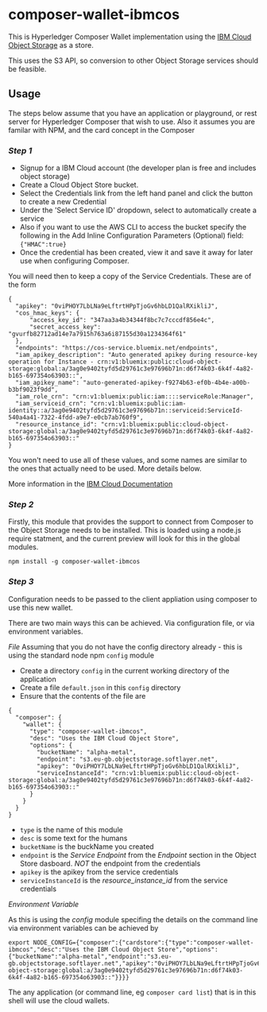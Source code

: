 # composer-wallet-ibmcos

This is Hyperledger Composer Wallet implementation using the [IBM Cloud Object Storage](https://www.ibm.com/cloud/object-storage) as a store.

This uses the S3 API, so conversion to other Object Storage services should be feasible.

## Usage

The steps below assume that you have an application or playground, or rest server for Hyperledger Composer that wish to use.
Also it assumes you are familar with NPM, and the card concept in the Composer


### *Step 1*

- Signup for a IBM Cloud account (the developer plan is free and includes object storage)
- Create a Cloud Object Store bucket. 
- Select the Credentials link from the left hand panel and click the button to create a new Credential 
- Under the 'Select Service ID' dropdown, select to automatically create a service
- Also if you want to use the AWS CLI to access the bucket specify the following in the Add Inline Configuration Parameters (Optional) field: `{"HMAC":true}`
- Once the credential has been created, view it and save it away for later use when configuring Composer.

You will need then to keep a copy of the Service Credentials. These are of the form 
```
{
  "apikey": "0viPHOY7LbLNa9eLftrtHPpTjoGv6hbLD1QalRXikliJ",
  "cos_hmac_keys": {
      "access_key_id": "347aa3a4b34344f8bc7c7cccdf856e4c",
      "secret_access_key": "gvurfb82712ad14e7a7915h763a6i87155d30a1234364f61"
  },
  "endpoints": "https://cos-service.bluemix.net/endpoints",
  "iam_apikey_description": "Auto generated apikey during resource-key operation for Instance - crn:v1:bluemix:public:cloud-object-storage:global:a/3ag0e9402tyfd5d29761c3e97696b71n:d6f74k03-6k4f-4a82-b165-697354o63903::",
  "iam_apikey_name": "auto-generated-apikey-f9274b63-ef0b-4b4e-a00b-b3bf9023f9dd",
  "iam_role_crn": "crn:v1:bluemix:public:iam::::serviceRole:Manager",
  "iam_serviceid_crn": "crn:v1:bluemix:public:iam-identity::a/3ag0e9402tyfd5d29761c3e97696b71n::serviceid:ServiceId-540a4a41-7322-4fdd-a9e7-e0cb7ab760f9",
  "resource_instance_id": "crn:v1:bluemix:public:cloud-object-storage:global:a/3ag0e9402tyfd5d29761c3e97696b71n:d6f74k03-6k4f-4a82-b165-697354o63903::"
}
```

You won't need to use all of these values, and some names are similar to the ones that actually need to be used. More details below.

More information in the [IBM Cloud Documentation](https://console.bluemix.net/docs/services/cloud-object-storage/iam/service-credentials.html#service-credentials) 

### *Step 2*

Firstly, this module that provides the support to connect from Composer to the Object Storage needs to be installed.
This is loaded using a node.js require statment, and the current preview will look for this in the global modules. 

```
npm install -g composer-wallet-ibmcos
```

### *Step 3*

Configuration needs to be passed to the client appliation using composer to use this new wallet.

There are two main ways this can be achieved. Via configuration file, or via environment variables. 

*File*
Assuming that you do not have the config directory already - this is using the standard node npm `config` module


- Create a directory `config` in the current working directory of the application
- Create a file `default.json` in this `config` directory
- Ensure that the contents of the file are
```
{
  "composer": {
    "wallet": {
      "type": "composer-wallet-ibmcos",
      "desc": "Uses the IBM Cloud Object Store",
      "options": {
        "bucketName": "alpha-metal",
        "endpoint": "s3.eu-gb.objectstorage.softlayer.net",
        "apikey": "0viPHOY7LbLNa9eLftrtHPpTjoGv6hbLD1QalRXikliJ",
        "serviceInstanceId": "crn:v1:bluemix:public:cloud-object-storage:global:a/3ag0e9402tyfd5d29761c3e97696b71n:d6f74k03-6k4f-4a82-b165-697354o63903::"
      }
    }
  }
}
```

- `type` is the name of this module
- `desc` is some text for the humans
- `bucketName` is the buckName you created
- `endpoint` is the *Service Endpoint* from the *Endpoint* section in the Object Store dasboard. _NOT_ the endpoint from the credentials
- `apikey` is the apikey from the service credentials
- `serviceInstanceId` is the *resource_instance_id* from the service credentials

*Environment Variable*

As this is using the *config* module specifing the details on the command line via environment variables can be achieved by

```
export NODE_CONFIG={"composer":{"cardstore":{"type":"composer-wallet-ibmcos","desc":"Uses the IBM Cloud Object Store","options":{"bucketName":"alpha-metal","endpoint":"s3.eu-gb.objectstorage.softlayer.net","apikey":"0viPHOY7LbLNa9eLftrtHPpTjoGv6hbLD1QalRXikliJ","serviceInstanceId":"crn:v1:bluemix:public:cloud-object-storage:global:a/3ag0e9402tyfd5d29761c3e97696b71n:d6f74k03-6k4f-4a82-b165-697354o63903::"}}}}
```

The any application (or command line, eg `composer card list`) that is in this shell will use the cloud wallets. 
